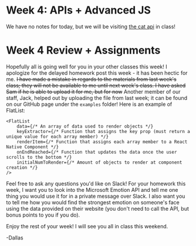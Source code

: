 # Week 4: APIs + Advanced JS

We have no notes for today, but we will be visiting [the cat api][1] in class!

[1]: http://thecatapi.com

# Week 4 Review + Assignments

Hopefully all is going well for you in your other classes this week! I apologize
for the delayed homework post this week - it has been hectic for me. ~~I have
made a mistake in regards to the materials from last week's class; they will not
be available to me until next week's class. I have asked Sam if he is able to
upload it for me, but for now~~ Another member of our staff, Jack, helped out by
uploading the file from last week; it can be found on our GitHub page under the
`examples` folder! Here is an example of FlatList:

```
<FlatList
	data={/* An array of data used to render objects */}
	keyExtractor={/* Function that assigns the key prop (must return a unique value for each array member) */}
	renderItem={/* Function that assigns each array member to a React Native Component */}
	onEndReached={/* Function that updates the data once the user scrolls to the bottom */}
	initialNumToRender={/* Amount of objects to render at component creation */}
/>
```

Feel free to ask any questions you'd like on Slack! For your homework this week,
I want you to look into the Microsoft Emotion API and tell me one thing you
would use it for in a private message over Slack. I also want you to tell me how
you would find the strongest emotion on someone's face using the data provided
on their website (you don't need to call the API, but bonus points to you if you
do).

Enjoy the rest of your week! I will see you all in class this weekend.

-Dallas
